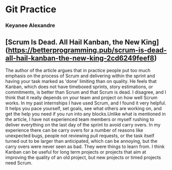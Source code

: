 # Git Practice

### Keyanee Alexandre



## [Scrum Is Dead. All Hail Kanban, the New King] (https://betterprogramming.pub/scrum-is-dead-all-hail-kanban-the-new-king-2cd6249feef8)


The author of the article argues that in practice people put too much emphasis on the process of Scrum and delivering within the sprint and having your task marked as 'done' limiting than on quality. He feels that Kanban, which does not have timeboxed sprints, story estimations, or commitments, is better than Scrum and that Scrum is dead. I disagree, and I think that it really depends on your team and project on how well Scrum works. In my past internships I have used Scrum, and I found it very helpful. It helps you pace yourself, set goals, see what others are working on, and get the help you need if you run into any blocks.Unlike what is mentioned in the article, I have not experienced team members or myself rushing to deliver everything on the last day of the sprint to avoid carry overs. In my experience there can be carry overs for a number of reasons like unexpected bugs, people not reviewing pull requests, or the task itself turned out to be larger than anticipated, which can be annoying, but the carry overs were never seen as bad. They were things to learn from. I think Kanban can be useful for long term projects or projects that aim at improving the quality of an old project, but new projects or timed projects need Scrum.
